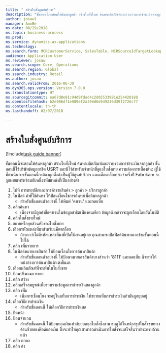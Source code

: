 ```yaml
--- 
title: " สร้างใบสั่งศูนย์บริการ"
description: "ขั้นตอนนี้จะสอนให้ค้นหาลูกค้า สร้างใบสั่งใหม่ ค้นหาผลิตภัณฑ์และรวบรวมการชำระเงินจากลูกค้า "
author: josaw1
manager: AnnBe
ms.date: 08/29/2018
ms.topic: business-process
ms.prod: 
ms.service: dynamics-ax-applications
ms.technology: 
ms.search.form: MCRCustomerService, SalesTable, MCRSourceIdTargetLookup, MCRSalesQuickQuote, MCRSalesOrderRecap, MCRCustPaymDialog, MCRCustPaymLookup
audience: Application User
ms.reviewer: josaw
ms.search.scope: Core, Operations
ms.search.region: Global
ms.search.industry: Retail
ms.author: josaw
ms.search.validFrom: 2016-06-30
ms.dyn365.ops.version: Version 7.0.0
ms.translationtype: HT
ms.sourcegitcommit: ea07d8e91c94d9fdad4c2d05533981e254420188
ms.openlocfilehash: b2e986df1e089ef2a394d0e9d9236d39f2726c77
ms.contentlocale: th-th
ms.lasthandoff: 02/07/2018

---
```

# <a name="create-call-center-orders"></a> สร้างใบสั่งศูนย์บริการ

[!include[task guide banner](../includes/task-guide-banner.md)]

ขั้นตอนนี้จะสอนให้ค้นหาลูกค้า สร้างใบสั่งใหม่ ค้นหาผลิตภัณฑ์และรวบรวมการชำระเงินจากลูกค้า  ขั้นตอนนี้ใช้บริษัทข้อมูลสาธิต USRT และมีไว้สำหรับเจ้าหน้าที่ดูแลใบสั่งขาย  ความต้องการเบื้องต้น:  ผู้ใช้ที่ดำเนินการขั้นตอนนี้จะต้องถูกตั้งค่าเป็นผู้ใช้ศูนย์บริการ และแค็ตตาล็อกประจำครึ่งปี Fabrikam จะถูกเผยแพร่พร้อมกับหนึ่งรหัสแหล่งที่เป็นอย่างต่ำ

1. ไปที่ การขายปลีกและการค้าขายสินค้า > ลูกค้า > บริการลูกค้า
2. ในฟิลด์ คำที่ใช้ค้นหา ให้ป้อนเงื่อนไขการค้นหาเพื่อค้นหาลูกค้า
    * สำหรับขั้นตอนตัวอย่างนี้ ให้พิมพ์ 'คาเรน' และกดแท็บ  
3. คลิกค้นหา
    * เนื่องจากมีลูกค้าชื่อคาเรนในข้อมูลสาธิตเพียงคนเดียว ข้อมูลดังกล่าวจะถูกเลือกโดยอัตโนมัติ  
4. คลิกใบสั่งขายใหม่
5. ขยายหรือยุบส่วนหัวของใบสั่งขาย
6. เลือกรหัสแหล่งที่มาสำหรับแค็ตตาล็อก
    * ถ้าหากว่าไม่มีรหัสแหล่งที่มาที่เปิดใช้งานอยู่เลย คุณสามารถปิดฟิลด์ต้นทางและข้ามขั้นตอนนี้ไปได้  
7. คลิก เพิ่มรายการ
8. ในฟิลด์หมายเลขสินค้า ให้ป้อนเงื่อนไขการค้นหาสินค้า
    * สำหรับขั้นตอนตัวอย่างนี้ ให้ป้อนหมายเลขสินค้าบางส่วนว่า '8111' และกดแท็บ นี่จะทำให้หน้าต่างการค้นหาสินค้าเด้งขึ้นมา  
9. เลือกผลิตภัณฑ์ที่จะเพิ่มในใบสั่งขาย
10. ป้อนปริมาณการขาย
11. คลิก สร้าง
12. คลิกเสร็จสมบูรณ์เพื่อรวบรวมข้อมูลการชำระเงินของลูกค้า
13. คลิก เพิ่ม
    * เพิ่มการเชื่อมโยง จะอยู่ในแท็บการชำระเงิน ให้ขยายแท็บการชำระเงินถ้ามันถูกยุบอยู่  
14. เลือกวิธีการชำระเงิน
    * สำหรับขั้นตอนนี้ ให้เลือกวิธีการชำระเงินสด  
15. ปิดหน้า
16. ป้อนจำนวน
    * สำหรับขั้นตอนนี้ ให้ป้อนยอดเงินเท่ากับยอดดุลใบสั่งซึ่งสามารถดูได้ในหน้าสรุปใบสั่งขายทางด้านซ้ายของฟิลด์ยอดเงิน  ซึ่งจะทำให้คุณสามารถดำเนินการใบสั่งจนเสร็จสิ้นว่าชำระครบถ้วนแล้ว  
17. คลิก ตกลง
18. คลิก ส่ง 


